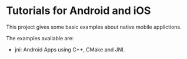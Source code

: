 Tutorials for Android and iOS
=============================

This project gives some basic examples about native mobile applictions.

The examples available are:
* jni: Android Apps using C++, CMake and JNI. 